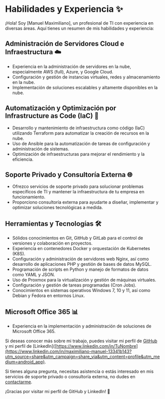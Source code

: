 # Habilidades y Experiencia ✨

¡Hola! Soy [Manuel Maximiliano], un profesional de TI con experiencia en diversas áreas. Aquí tienes un resumen de mis habilidades y experiencia:

## Administración de Servidores Cloud e Infraestructura ☁️
- Experiencia en la administración de servidores en la nube, especialmente AWS (full), Azure, y Google Cloud.
- Configuración y gestión de instancias virtuales, redes y almacenamiento en la nube.
- Implementación de soluciones escalables y altamente disponibles en la nube.

## Automatización y Optimización por Infrastructure as Code (IaC) 🤖
- Desarrollo y mantenimiento de infraestructura como código (IaC) utilizando Terraform para automatizar la creación de recursos en la nube.
- Uso de Ansible para la automatización de tareas de configuración y administración de sistemas.
- Optimización de infraestructuras para mejorar el rendimiento y la eficiencia.

## Soporte Privado y Consultoría Externa 🌐
- Ofrezco servicios de soporte privado para solucionar problemas específicos de TI y mantener la infraestructura de tu empresa en funcionamiento.
- Proporciono consultoría externa para ayudarte a diseñar, implementar y optimizar soluciones tecnológicas a medida.

## Herramientas y Tecnologías 🛠️
- Sólidos conocimientos en Git, GitHub y GitLab para el control de versiones y colaboración en proyectos.
- Experiencia en contenedores Docker y orquestación de Kubernetes (K8S).
- Configuración y administración de servidores web Nginx, así como desarrollo de aplicaciones PHP y gestión de bases de datos MySQL.
- Programación de scripts en Python y manejo de formatos de datos como YAML y JSON.
- Uso de Proxmox para la virtualización y gestión de máquinas virtuales.
- Configuración y gestión de tareas programadas (Cron Jobs).
- Conocimientos en sistemas operativos Windows 7, 10 y 11, así como Debian y Fedora en entornos Linux.

## Microsoft Office 365 📊
- Experiencia en la implementación y administración de soluciones de Microsoft Office 365.

Si deseas conocer más sobre mi trabajo, puedes visitar mi perfil de [GitHub](https://github.com/mmanuele2etravelsolutions) y mi perfil de [LinkedIn]([https://www.linkedin.com/in/TuNombre](https://www.linkedin.com/in/maximiliano-manuel-13341b143?utm_source=share&utm_campaign=share_via&utm_content=profile&utm_medium=android_app).

Si tienes alguna pregunta, necesitas asistencia o estás interesado en mis servicios de soporte privado o consultoría externa, no dudes en [contactarme](xxxxxxxxx@xxxxxxx.xxxx).

¡Gracias por visitar mi perfil de GitHub y LinkedIn! 👋

<!---
mmanuele2etravelsolutions/mmanuele2etravelsolutions is a ✨ special ✨ repository because its `README.md` (this file) appears on your GitHub profile.
You can click the Preview link to take a look at your changes.
--->
